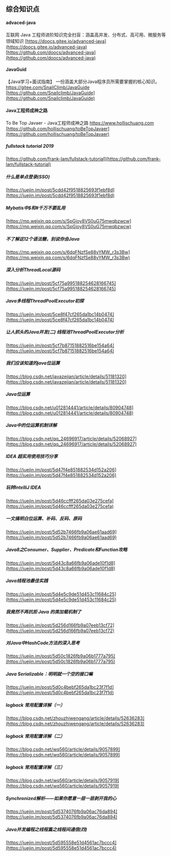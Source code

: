 ## 综合知识点

#### advaced-java  
互联网 Java 工程师进阶知识完全扫盲：涵盖高并发、分布式、高可用、微服务等领域知识 
[https://doocs.gitee.io/advanced-java](https://doocs.gitee.io/advanced-java)
[https://github.com/doocs/advanced-java](https://github.com/doocs/advanced-java)


#### JavaGuid
【Java学习+面试指南】 一份涵盖大部分Java程序员所需要掌握的核心知识。 https://gitee.com/SnailClimb/JavaGuide
[https://github.com/Snailclimb/JavaGuide](https://github.com/Snailclimb/JavaGuide)

#### Java工程师成神之路  
To Be Top Javaer - Java工程师成神之路 https://www.hollischuang.com  
[https://github.com/hollischuang/toBeTopJavaer](https://github.com/hollischuang/toBeTopJavaer)  

#####  fullstack tutorial 2019  
[https://github.com/frank-lam/fullstack-tutorial](https://github.com/frank-lam/fullstack-tutorial)





#####  什么是单点登录(SSO)  
[https://juejin.im/post/5cdd42f9518825693f1ebf8d](https://juejin.im/post/5cdd42f9518825693f1ebf8d)  


#####  Mybatis中$和#千万不要乱用  
[https://mp.weixin.qq.com/s/SpGioy8VS0uG75mwqbzwcw](https://mp.weixin.qq.com/s/SpGioy8VS0uG75mwqbzwcw)  


#####  不了解这12个语法糖，别说你会Java  
[https://mp.weixin.qq.com/s/6dqFNzfSe88vYMW_r3s3Bw](https://mp.weixin.qq.com/s/6dqFNzfSe88vYMW_r3s3Bw) 

#####  深入分析ThreadLocal源码  
[https://juejin.im/post/5cf75a995188254628166745](https://juejin.im/post/5cf75a995188254628166745)  

#####  Java多线程ThreadPoolExecutor初探  
[https://juejin.im/post/5ce8f47cf265da1bc14b0474](https://juejin.im/post/5ce8f47cf265da1bc14b0474)  

#####  让人抓头的Java并发(二) 线程池ThreadPoolExecutor分析  
[https://juejin.im/post/5cf7b87151882516be154a64](https://juejin.im/post/5cf7b87151882516be154a64)  

#####  我们应该知道的java位运算  
[https://blog.csdn.net/javazejian/article/details/51181320](https://blog.csdn.net/javazejian/article/details/51181320)  

#####  Java位运算  
[https://blog.csdn.net/u012814441/article/details/80904748](https://blog.csdn.net/u012814441/article/details/80904748)  

#####  Java中的位运算机制详解  
[https://blog.csdn.net/qq_24696917/article/details/52068927](https://blog.csdn.net/qq_24696917/article/details/52068927)  

#####  IDEA 超实用使用技巧分享  
[https://juejin.im/post/5d47f4e851882534d152a206](https://juejin.im/post/5d47f4e851882534d152a206)  

#####  玩转IntelliJ IDEA  
[https://juejin.im/post/5d46ccfff265da03e275cefa](https://juejin.im/post/5d46ccfff265da03e275cefa)  

#####  一文搞明白位运算、补码、反码、原码  
[https://juejin.im/post/5d52b7466fb9a06ae61aad69](https://juejin.im/post/5d52b7466fb9a06ae61aad69)  

#####  Java8之Consumer、Supplier、Predicate和Function攻略  
[https://juejin.im/post/5d43c8a66fb9a06ade10f1d8](https://juejin.im/post/5d43c8a66fb9a06ade10f1d8)  

#####  Java线程池最佳实践  
[https://juejin.im/post/5d4e5c9de51d453c11684c25](https://juejin.im/post/5d4e5c9de51d453c11684c25)  


#####  我竟然不再抗拒 Java 的类加载机制了  
[https://juejin.im/post/5d256d166fb9a07eeb13cf72](https://juejin.im/post/5d256d166fb9a07eeb13cf72)  

#####  对Java中HashCode方法的深入思考  
[https://juejin.im/post/5d50c1826fb9a06b1777a795](https://juejin.im/post/5d50c1826fb9a06b1777a795)  

#####  Java Serializable：明明就一个空的接口嘛  
[https://juejin.im/post/5d0c4bebf265da1bc23f7f1d](https://juejin.im/post/5d0c4bebf265da1bc23f7f1d)  


#####  logback 常用配置详解（一） 
[https://blog.csdn.net/zhouzhiwengang/article/details/52636283](https://blog.csdn.net/zhouzhiwengang/article/details/52636283)  

#####  logback 常用配置详解（二）  
[https://blog.csdn.net/wq560/article/details/9057899](https://blog.csdn.net/wq560/article/details/9057899)  

#####  logback 常用配置详解（三）  
[https://blog.csdn.net/wq560/article/details/9057919](https://blog.csdn.net/wq560/article/details/9057919)  



#####  Synchronized解析——如果你愿意一层一层剥开我的心  
[https://juejin.im/post/5d5374076fb9a06ac76da894](https://juejin.im/post/5d5374076fb9a06ac76da894)  



#####  Java并发编程之线程篇之线程间通信(四)  
[https://juejin.im/post/5d595558e51d4561ac7bccc4](https://juejin.im/post/5d595558e51d4561ac7bccc4)  





